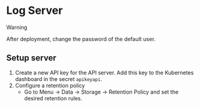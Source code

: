 # Log Server
> [!WARNING]  
> After deployment, change the password of the default user.

## Setup server
1. Create a new API key for the API server. Add this key to the Kubernetes dashboard in the secret `apikeyapi`.
2. Configure a retention policy 
   * Go to Menu → Data → Storage → Retention Policy and set the desired retention rules.